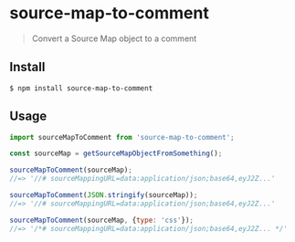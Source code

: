 # source-map-to-comment

> Convert a Source Map object to a comment

## Install

```
$ npm install source-map-to-comment
```

## Usage

```js
import sourceMapToComment from 'source-map-to-comment';

const sourceMap = getSourceMapObjectFromSomething();

sourceMapToComment(sourceMap);
//=> '//# sourceMappingURL=data:application/json;base64,eyJ2Z...'

sourceMapToComment(JSON.stringify(sourceMap));
//=> '//# sourceMappingURL=data:application/json;base64,eyJ2Z...'

sourceMapToComment(sourceMap, {type: 'css'});
//=> '/*# sourceMappingURL=data:application/json;base64,eyJ2Z... */'
```
